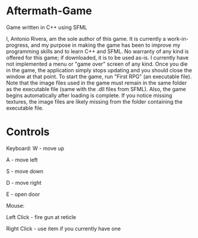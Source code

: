 Aftermath-Game
==============

Game written in C++ using SFML

I, Antonio Rivera, am the sole author of this game. It is currently a work-in-progress, and my purpose in making the game 
has been to improve my programming skills and to learn C++ and SFML. No warranty of any kind is offered for this game; if 
downloaded, it is to be used as-is. I currently have not implemented a menu or "game over" screen of any kind. Once you die 
in the game, the application simply stops updating and you should close the window at that point.
To start the game, run "First RPG" (an executable file). Note that the image files used in the game must remain in the same 
folder as the executable file (same with the .dll files from SFML). Also, the game begins automatically after loading is 
complete. If you notice missing textures, the image files are likely missing from the folder containing the executable file.

Controls
========

Keyboard:
W - move up

A - move left

S - move down

D - move right

E - open door

Mouse:

Left Click - fire gun at reticle

Right Click - use item if you currently have one
